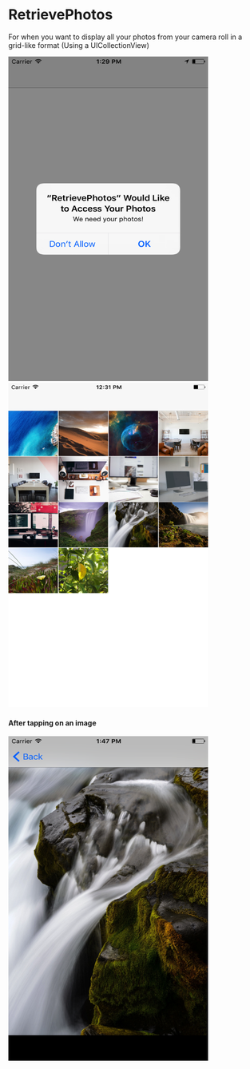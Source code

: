 # RetrievePhotos

For when you want to display all your photos from your camera roll in a grid-like format (Using a UICollectionView)

<img src="image1.png" alt="Final Result" width="400px;" height="650px;"/>
<img src="image2.png" alt="Final Result" width="400px;" height="650px;"/>


<h4>After tapping on an image</h4>
<img src="image3.png" alt="Final Result" width="400px;" height="650px;"/>

